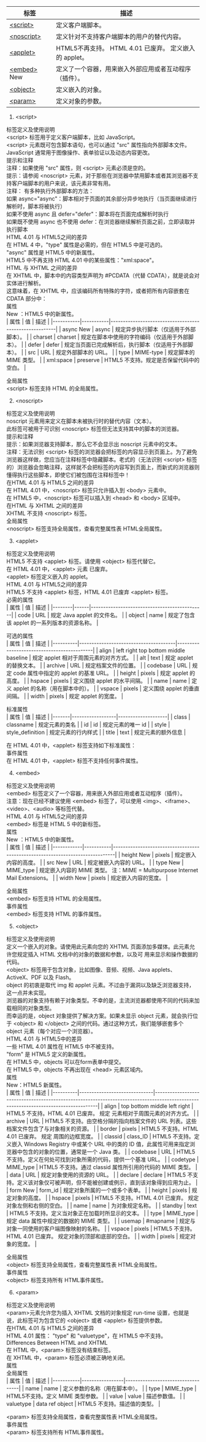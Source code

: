 | 标签        | 描述                                                   |
|-------------|--------------------------------------------------------|
| <a href="#script">&lt;script&gt;</a>    | 定义客户端脚本。                                       |
| <a href="#noscript">&lt;noscript&gt;</a>  | 定义针对不支持客户端脚本的用户的替代内容。             |
| <a href="#applet">&lt;applet&gt;</a>   | HTML5不再支持。 HTML 4.01 已废弃。 定义嵌入的 applet。 |
| <a href="#embed">&lt;embed&gt;</a> New | 定义了一个容器，用来嵌入外部应用或者互动程序（插件）。 |
| <a href="#object">&lt;object&gt;</a>    | 定义嵌入的对象。                                       |
| <a href="#param">&lt;param&gt;</a>     | 定义对象的参数。                                       |

1. <a id="script">&lt;script&gt;</a> 

标签定义及使用说明<br>
&lt;script&gt; 标签用于定义客户端脚本，比如 JavaScript。<br>
&lt;script&gt; 元素既可包含脚本语句，也可以通过 "src" 属性指向外部脚本文件。<br>
JavaScript 通常用于图像操作、表单验证以及动态内容更改。<br>
提示和注释<br>
注释：如果使用 "src" 属性，则 &lt;script&gt; 元素必须是空的。<br>
提示：请参阅 &lt;noscript&gt; 元素，对于那些在浏览器中禁用脚本或者其浏览器不支持客户端脚本的用户来说，该元素非常有用。<br>
注释： 有多种执行外部脚本的方法：<br>
如果 async="async"：脚本相对于页面的其余部分异步地执行（当页面继续进行解析时，脚本将被执行）<br>
如果不使用 async 且 defer="defer"：脚本将在页面完成解析时执行<br>
如果既不使用 async 也不使用 defer：在浏览器继续解析页面之前，立即读取并执行脚本<br>
HTML 4.01 与 HTML5之间的差异<br>
在 HTML 4 中，"type" 属性是必需的，但在 HTML5 中是可选的。<br>
"async" 属性是 HTML5 中的新属性。<br>
HTML5 中不再支持 HTML 4.01 中的某些属性："xml:space"。<br>
HTML 与 XHTML 之间的差异<br>
在 XHTML 中，脚本中的内容类型声明为 #PCDATA（代替 CDATA），就是说会对实体进行解析。<br>
这意味着，在 XHTML 中，应该编码所有特殊的字符，或者把所有内容嵌套在 CDATA 部分中：<br>
属性<br>
New ：HTML5 中的新属性。<br>
| 属性      | 值        | 描述                                                   |
|-----------|-----------|--------------------------------------------------------|
| async New | async     | 规定异步执行脚本（仅适用于外部脚本）。                 |
| charset   | charset   | 规定在脚本中使用的字符编码（仅适用于外部脚本）。       |
| defer     | defer     | 规定当页面已完成解析后，执行脚本（仅适用于外部脚本）。 |
| src       | URL       | 规定外部脚本的 URL。                                   |
| type      | MIME-type | 规定脚本的 MIME 类型。                                 |
| xml:space | preserve  | HTML5 不支持。规定是否保留代码中的空白。               |

全局属性<br>
&lt;script&gt; 标签支持 HTML 的全局属性。<br>

2. <a id="noscript">&lt;noscript&gt;</a> 

标签定义及使用说明<br>
noscript 元素用来定义在脚本未被执行时的替代内容（文本）。<br>
此标签可被用于可识别 &lt;noscript&gt; 标签但无法支持其中的脚本的浏览器。<br>
提示和注释<br>
提示：如果浏览器支持脚本，那么它不会显示出 noscript 元素中的文本。<br>
注释：无法识别 &lt;script&gt; 标签的浏览器会把标签的内容显示到页面上。为了避免浏览器这样做，您应当在注释标签中隐藏脚本。老式的（无法识别 &lt;script&gt; 标签的）浏览器会忽略注释，这样就不会把标签的内容写到页面上，而新式的浏览器则懂得执行这些脚本，即使它们被包围在注释标签中！<br>
在HTML 4.01 与 HTML5 之间的差异<br>
在 HTML 4.01 中，&lt;noscript&gt; 标签只允许插入到 &lt;body&gt; 元素中。<br>
在 HTML5 中，&lt;noscript&gt; 标签可以插入到 &lt;head&gt; 和 &lt;body&gt; 区域中。<br>
在HTML 与 XHTML 之间的差异<br>
XHTML 不支持 &lt;noscript&gt; 标签。<br>
全局属性<br>
&lt;noscript&gt; 标签支持全局属性，查看完整属性表 HTML全局属性。<br>

3. <a id="applet">&lt;applet&gt;</a> 

标签定义及使用说明<br>
HTML5 不支持 &lt;applet&gt; 标签。请使用 &lt;object&gt; 标签代替它。<br>
在 HTML 4.01 中，&lt;applet&gt; 元素 已废弃。<br>
&lt;applet&gt; 标签定义嵌入的 applet。<br>
HTML 4.01 与 HTML5之间的差异<br>
HTML5 不支持 &lt;applet&gt; 标签，HTML 4.01 已废弃 &lt;applet&gt; 标签。<br>
必需的属性<br>
| 属性   | 值   | 描述                                         |
|--------|------|----------------------------------------------|
| code   | URL  | 规定 Java applet 的文件名。                  |
| object | name | 规定了包含该 applet 的一系列版本的资源名称。 |

可选的属性<br>
| 属性     | 值                                    | 描述                                       |
|----------|---------------------------------------|--------------------------------------------|
| align    | left right top bottom middle baseline | 规定 applet 相对于周围元素的对齐方式。     |
| alt      | text                                  | 规定 applet 的替换文本。                   |
| archive  | URL                                   | 规定档案文件的位置。                       |
| codebase | URL                                   | 规定 code 属性中指定的 applet 的基准 URL。 |
| height   | pixels                                | 规定 applet 的高度。                       |
| hspace   | pixels                                | 定义围绕 applet 的水平间隔。               |
| name     | name                                  | 定义 applet 的名称（用在脚本中的）。       |
| vspace   | pixels                                | 定义围绕 applet 的垂直间隔。               |
| width    | pixels                                | 规定 applet 的宽度。                       |

标准属性<br>
| 属性  | 值               | 描述               |
|-------|------------------|--------------------|
| class | classname        | 规定元素的类名     |
| id    | id               | 规定元素的唯一 id  |
| style | style_definition | 规定元素的行内样式 |
| title | text             | 规定元素的额外信息 |

在 HTML 4.01 中，&lt;applet&gt; 标签支持如下标准属性：<br>
事件属性<br>
在 HTML 4.01 中，&lt;applet&gt; 标签不支持任何事件属性。<br>

4. <a id="embed">&lt;embed&gt;</a> 

标签定义及使用说明<br>
&lt;embed&gt; 标签定义了一个容器，用来嵌入外部应用或者互动程序（插件）。<br>
注意：现在已经不建议使用 &lt;embed&gt; 标签了，可以使用 &lt;img&gt;、&lt;iframe&gt;、&lt;video&gt;、&lt;audio&gt; 等标签代替。<br>
HTML 4.01 与 HTML5之间的差异<br>
&lt;embed&gt; 标签是 HTML 5 中的新标签。<br>
属性<br>
New ：HTML5 中的新属性。<br>
| 属性       | 值        | 描述                                                                          |
|------------|-----------|-------------------------------------------------------------------------------|
| height New | pixels    | 规定嵌入内容的高度。                                                          |
| src New    | URL       | 规定被嵌入内容的 URL。                                                        |
| type New   | MIME_type | 规定嵌入内容的 MIME 类型。 注：MIME = Multipurpose Internet Mail Extensions。 |
| width New  | pixels    | 规定嵌入内容的宽度。                                                          |

全局属性<br>
&lt;embed&gt; 标签支持 HTML 的全局属性。<br>
事件属性<br>
&lt;embed&gt; 标签支持 HTML 的事件属性。<br>

5. <a id="object">&lt;object&gt;</a> 

标签定义及使用说明<br>
定义一个嵌入的对象。请使用此元素向您的 XHTML 页面添加多媒体。此元素允许您规定插入 HTML 文档中的对象的数据和参数，以及可 用来显示和操作数据的代码。<br>
&lt;object&gt; 标签用于包含对象，比如图像、音频、视频、Java applets、ActiveX、PDF 以及 Flash。<br>
object 的初衷是取代 img 和 applet 元素。不过由于漏洞以及缺乏浏览器支持，这一点并未实现。<br>
浏览器的对象支持有赖于对象类型。不幸的是，主流浏览器都使用不同的代码来加载相同的对象类型。<br>
而幸运的是，object 对象提供了解决方案。如果未显示 object 元素，就会执行位于 &lt;object&gt; 和 &lt;/object&gt; 之间的代码。通过这种方式，我们能够嵌套多个 object 元素（每个对应一个浏览器）。<br>
HTML 4.01 与 HTML5中的差异<br>
一些 HTML 4.01 属性在 HTML5 中不被支持。<br>
"form" 是 HTML5 定义的新属性。<br>
在 HTML5 中，objects 可以在form表单中提交。<br>
在 HTML5 中，objects 不再出现在 &lt;head&gt; 元素区域内。<br>
属性<br>
New：HTML5 新属性。<br>
| 属性     | 值                           | 描述                                                                                                                                |
|----------|------------------------------|-------------------------------------------------------------------------------------------------------------------------------------|
| align    | top bottom middle left right | HTML5 不支持。HTML 4.01 已废弃。 规定 <object> 元素相对于周围元素的对齐方式。                                                       |
| archive  | URL                          | HTML5 不支持。由空格分隔的指向档案文件的 URL 列表。这些档案文件包含了与对象相关的资源。                                             |
| border   | pixels                       | HTML5 不支持。HTML 4.01 已废弃。 规定 <object> 周围的边框宽度。                                                                     |
| classid  | class_ID                     | HTML5 不支持。定义嵌入 Windows Registry 中或某个 URL 中的类的 ID 值，此属性可用来指定浏览器中包含的对象的位置，通常是一个 Java 类。 |
| codebase | URL                          | HTML5 不支持。定义在何处可找到对象所需的代码，提供一个基准 URL。                                                                    |
| codetype | MIME_type                    | HTML5 不支持。通过 classid 属性所引用的代码的 MIME 类型。                                                                           |
| data     | URL                          | 规定对象使用的资源的 URL。                                                                                                          |
| declare  | declare                      | HTML5 不支持。定义该对象仅可被声明，但不能被创建或例示，直到该对象得到应用为止。                                                    |
| form New | form_id                      | 规定对象所属的一个或多个表单。                                                                                                      |
| height   | pixels                       | 规定对象的高度。                                                                                                                    |
| hspace   | pixels                       | HTML5 不支持。HTML 4.01 已废弃。 规定对象左侧和右侧的空白。                                                                         |
| name     | name                         | 为对象规定名称。                                                                                                                    |
| standby  | text                         | HTML5 不支持。定义当对象正在加载时所显示的文本。                                                                                    |
| type     | MIME_type                    | 规定 data 属性中规定的数据的 MIME 类型。                                                                                            |
| usemap   | #mapname                     | 规定与对象一同使用的客户端图像映射的名称。                                                                                          |
| vspace   | pixels                       | HTML5 不支持。HTML 4.01 已废弃。 规定对象的顶部和底部的空白。                                                                       |
| width    | pixels                       | 规定对象的宽度。                                                                                                                    |

全局属性<br>
&lt;object&gt; 标签支持全局属性，查看完整属性表 HTML全局属性。<br>
事件属性<br>
&lt;object&gt; 标签支持所有 HTML事件属性。<br>
  
6. <a id="param">&lt;param&gt;</a> 
  
标签定义及使用说明<br>
&lt;param&gt;元素允许您为插入 XHTML 文档的对象规定 run-time 设置，也就是说，此标签可为包含它的 &lt;object&gt; 或者 &lt;applet&gt; 标签提供参数。<br>
在HTML 4.01 与 HTML5 之间的差异<br>
HTML 4.01 属性： "type" 和 "valuetype"，在 HTML5 中不支持。<br>
Differences Between HTML and XHTML<br>
在 HTML 中，&lt;param&gt; 标签没有结束标签。<br>
在 XHTML 中，&lt;param&gt; 标签必须被正确地关闭。<br>
属性<br>
全局属性<br>
| 属性      | 值              | 描述                              |
|-----------|-----------------|-----------------------------------|
| name      | name            | 定义参数的名称（用在脚本中）。    |
| type      | MIME_type       | HTML5不支持。定义 MIME 类型参数。 |
| value     | value           | 描述参数值。                      |
| valuetype | data ref object | HTML5 不支持。描述值的类型。      |  
  
&lt;param&gt; 标签支持全局属性，查看完整属性表 HTML全局属性。<br>
事件属性<br>
&lt;param&gt; 标签支持所有 HTML事件属性。<br>
